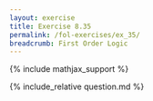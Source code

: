 ```yaml
---
layout: exercise
title: Exercise 8.35
permalink: /fol-exercises/ex_35/
breadcrumb: First Order Logic
---
```


{% include mathjax_support %}

<div><i class="arrow-up loader" data-chapter="fol-exercises" data-exercise="ex_35" data-rating="0"></i></div>
{% include_relative question.md %}
